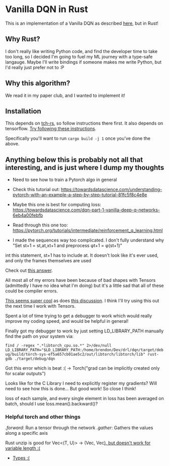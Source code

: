 # Vanilla DQN in Rust

This is an implementation of a Vanilla DQN as described [here](https://www.cs.toronto.edu/~vmnih/docs/dqn.pdf), but in Rust!

## Why Rust?

I don't really like writing Python code, and find the developer time to take too long, so I decided I'm going to fuel my ML journey with a type-safe langauge. Maybe I'll write bindings if someone makes me write Python, but I'd really just prefer not to :P

## Why this algorithm?

We read it in my paper club, and I wanted to implement it!

## Installation

This depends on [tch-rs](https://github.com/LaurentMazare/tch-rs), so follow instructions there first.
It also depends on tensorflow. [Try following these instructions](https://github.com/tensorflow/rust).

Specifically you'll want to run `cargo build -j 1` once you've done the above.


## Anything below this is probably not all that interesting, and is just where I dump my thoughts
- Need to see how to train a Pytorch algo in general
- Check this tutorial out: https://towardsdatascience.com/understanding-pytorch-with-an-example-a-step-by-step-tutorial-81fc5f8c4e8e

- Maybe this one is best for computing loss: https://towardsdatascience.com/dqn-part-1-vanilla-deep-q-networks-6eb4a00febfb
- Read through this one too: https://pytorch.org/tutorials/intermediate/reinforcement_q_learning.html

- I made the sequences way too complicated. I don't fully understand why 
 "Set st+1 = st,at,xt+1 and preprocess φt+1 = φ(st+1)"
 
 int this statement, st+1 has to include at. It doesn't look like it's ever used, and only the frames themselves are used 
 
Check out [this answer](https://ai.stackexchange.com/questions/21692/how-to-convert-sequences-of-images-into-state-in-dqn).

All most all of my errors have been because of bad shapes with Tensors (admittedly I have no idea what I'm doing) but it's a little sad that all of these could be compiler errors.

[This seems super cool](https://github.com/jerry73204/rust-typed-tensor) as does [this discussion](https://internals.rust-lang.org/t/tensors-static-typing/13114/19). I think I'll try using this out the next time I work with Tensors.


Spent a lot of time trying to get a debugger to work which would really improve my coding speed, and would be helpful in general!

Finally got my debugger to work by just setting LD_LIBRARY_PATH manually
find the path on your system via:

`find / -regex ".*libtorch_cpu.so.*" 2>/dev/null`
`LD_LIBRARY_PATH="$LD_LIBRARY_PATH:/home/brendon/Dev/drl/dqn/target/debug/build/torch-sys-ef5a657cb01ae5c2/out/libtorch/libtorch/lib" rust-gdb ./target/debug/dqn`

Got this error which is beat :(
 -> Torch("grad can be implicitly created only for scalar outputs")
 
Looks like for the C Library I need to explicitly register my gradients? Will need to see how this
is done... But good work! So close I think!

loss of each sample, and every single element in loss has been averaged on batch, should I use loss.mean().backward()?


### Helpful torch and other things
*.forward*: Run a tensor through the network
*.gather*: Gathers the values along a specific axis

Rust unzip is good for Vec<(T, U)> -> (Vec<T>, Vec<U>), but doesn't work for variable length :(
- Types :(




